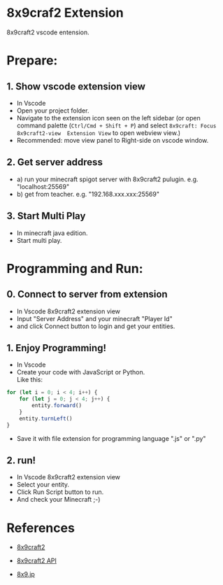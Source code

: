 # 8x9craf2 Extension

8x9craft2 vscode entension.

# Prepare:

## 1. Show vscode extension view

- In Vscode
- Open your project folder.
- Navigate to the extension icon seen on the left sidebar (or open command palette (`Ctrl/Cmd + Shift + P`) and select `8x9craft: Focus 8x9craft2-view  Extension View` to open webview view.)
- Recommended: move view panel to Right-side on vscode window.

## 2. Get server address

- a) run your minecraft spigot server with 8x9craft2 pulugin.
  e.g. "localhost:25569"
- b) get from teacher.
  e.g. "192.168.xxx.xxx:25569"

## 3. Start Multi Play

- In minecraft java edition.
- Start multi play.

# Programming and Run:

## 0. Connect to server from extension

- In Vscode 8x9craft2 extension view
- Input "Server Address" and your minecraft "Player Id"
- and click Connect button to login and get your entities.

## 1. Enjoy Programming!

- In Vscode
- Create your code with JavaScript or Python.  
  Like this:

```javascript:loopwalk.js
for (let i = 0; i < 4; i++) {
    for (let j = 0; j < 4; j++) {
        entity.forward()
    }
    entity.turnLeft()
}
```

- Save it with file extension for programming language ".js" or ".py"

## 2. run!

- In Vscode 8x9craft2 extension view
- Select your entity.
- Click Run Script button to run.
- And check your Minecraft ;-)

# References

- [8x9craft2](http://craft2.8x9.jp/ja/)
- [8x9craft2 API ](http://wiki.craft2.8x9.jp/wiki/Category:APIs)

- [8x9.jp](http://8x9.jp/)
